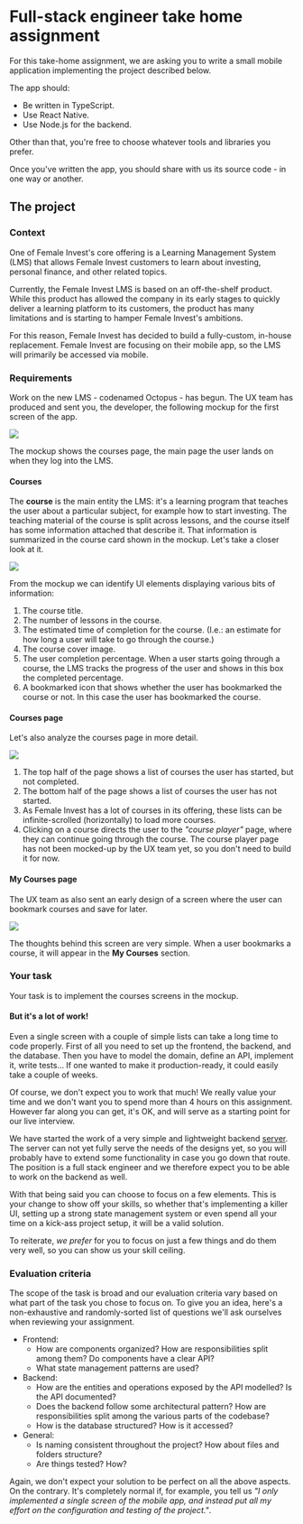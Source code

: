# Full-stack engineer take home assignment

For this take-home assignment, we are asking you to write a small mobile
application implementing the project described below.

The app should:

- Be written in TypeScript.
- Use React Native.
- Use Node.js for the backend.

Other than that, you're free to choose whatever tools and libraries you prefer.

Once you've written the app, you should share with us its source code - in one
way or another.

## The project

### Context

One of Female Invest's core offering is a Learning Management System (LMS) that
allows Female Invest customers to learn about investing, personal finance, and
other related topics.

Currently, the Female Invest LMS is based on an off-the-shelf product. While
this product has allowed the company in its early stages to quickly deliver a
learning platform to its customers, the product has many limitations and is
starting to hamper Female Invest's ambitions.

For this reason, Female Invest has decided to build a fully-custom, in-house
replacement. Female Invest are focusing on their mobile app, so the LMS will
primarily be accessed via mobile.

### Requirements

Work on the new LMS - codenamed Octopus - has begun. The UX team has produced
and sent you, the developer, the following mockup for the first screen of the
app.

![](./images/courses-page.png)

The mockup shows the courses page, the main page the user lands on when they log
into the LMS.

#### Courses

The **course** is the main entity the LMS: it's a learning program that teaches
the user about a particular subject, for example how to start investing. The
teaching material of the course is split across lessons, and the course itself
has some information attached that describe it. That information is summarized
in the course card shown in the mockup. Let's take a closer look at it.

![](./images/course-card-explained.png)

From the mockup we can identify UI elements displaying various bits of
information:

1. The course title.
2. The number of lessons in the course.
3. The estimated time of completion for the course. (I.e.: an estimate for how
   long a user will take to go through the course.)
4. The course cover image.
5. The user completion percentage. When a user starts going through a course,
   the LMS tracks the progress of the user and shows in this box the completed
   percentage.
6. A bookmarked icon that shows whether the user has bookmarked the course or
   not. In this case the user has bookmarked the course.

#### Courses page

Let's also analyze the courses page in more detail.

![](./images/courses-page-explained.png)

1. The top half of the page shows a list of courses the user has started, but
   not completed.
2. The bottom half of the page shows a list of courses the user has not started.
3. As Female Invest has a lot of courses in its offering, these lists can be
   infinite-scrolled (horizontally) to load more courses.
4. Clicking on a course directs the user to the _"course player"_ page, where
   they can continue going through the course. The course player page has not
   been mocked-up by the UX team yet, so you don't need to build it for now.

#### My Courses page

The UX team as also sent an early design of a screen where the user can bookmark
courses and save for later.

![](./images/my-courses-page.png)

The thoughts behind this screen are very simple. When a user bookmarks a course,
it will appear in the **My Courses** section.

### Your task

Your task is to implement the courses screens in the mockup.

#### But it's a lot of work!

Even a single screen with a couple of simple lists can take a long time to code
properly. First of all you need to set up the frontend, the backend, and the
database. Then you have to model the domain, define an API, implement it, write
tests... If one wanted to make it production-ready, it could easily take a
couple of weeks.

Of course, we don't expect you to work that much! We really value your time and
we don't want you to spend more than 4 hours on this assignment. However far
along you can get, it's OK, and will serve as a starting point for our live
interview.

We have started the work of a very simple and lightweight backend
[server](./server/). The server can not yet fully serve the needs of the designs
yet, so you will probably have to extend some functionality in case you go down
that route. The position is a full stack engineer and we therefore expect you to
be able to work on the backend as well.

With that being said you can choose to focus on a few elements. This is your
change to show off your skills, so whether that's implementing a killer UI,
setting up a strong state management system or even spend all your time on a
kick-ass project setup, it will be a valid solution.

To reiterate, _we prefer_ for you to focus on just a few things and do them very
well, so you can show us your skill ceiling.

### Evaluation criteria

The scope of the task is broad and our evaluation criteria vary based on what
part of the task you chose to focus on. To give you an idea, here's a
non-exhaustive and randomly-sorted list of questions we'll ask ourselves when
reviewing your assignment.

- Frontend:
  - How are components organized? How are responsibilities split among them? Do
    components have a clear API?
  - What state management patterns are used?
- Backend:
  - How are the entities and operations exposed by the API modelled? Is the API
    documented?
  - Does the backend follow some architectural pattern? How are responsibilities
    split among the various parts of the codebase?
  - How is the database structured? How is it accessed?
- General:
  - Is naming consistent throughout the project? How about files and folders
    structure?
  - Are things tested? How?

Again, we don't expect your solution to be perfect on all the above aspects. On
the contrary. It's completely normal if, for example, you tell us _"I only
implemented a single screen of the mobile app, and instead put all my effort on
the configuration and testing of the project."_.
